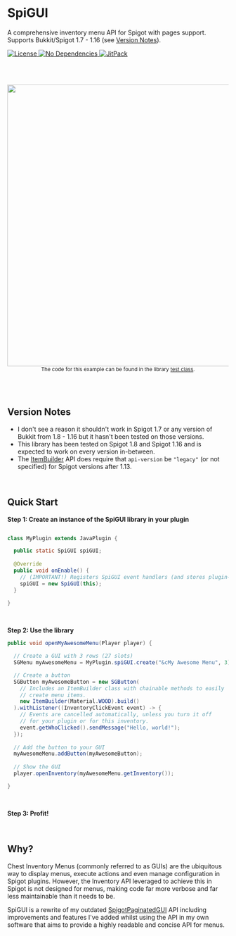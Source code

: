 # SpiGUI
A comprehensive inventory menu API for Spigot with pages support. Supports Bukkit/Spigot 1.7 - 1.16 (see [Version Notes](#version-notes)).
<p>
  <a href="https://github.com/SamJakob/SpiGUI/blob/master/LICENSE">
    <img alt="License" src="https://img.shields.io/github/license/SamJakob/SpiGUI?style=for-the-badge">
  </a>
  <a href="#">
    <img alt="No Dependencies" src="https://img.shields.io/badge/dependencies-none-green?style=for-the-badge">
  </a>
  <a href="https://jitpack.io/#com.samjakob/SpiGUI">
    <img alt="JitPack" src="https://img.shields.io/jitpack/v/github/SamJakob/SpiGUI?style=for-the-badge">
  </a>
</p>

<br><br>

<p align="center">
<img width="640" src="https://user-images.githubusercontent.com/37072691/91370390-2071d400-e806-11ea-86a8-57a60138e505.gif">
<br>
<small>The code for this example can be found in the library <a href="https://github.com/SamJakob/SpiGUI/blob/master/src/test/java/com/samjakob/spiguitest/SpiGUITest.java">test class</a>.</small>
</p>

<br><br>

## Version Notes
- I don't see a reason it shouldn't work in Spigot 1.7 or any version of Bukkit from 1.8 - 1.16 but it hasn't been tested on those versions.
- This library has been tested on Spigot 1.8 and Spigot 1.16 and is expected to work on every version in-between.
- The [ItemBuilder](https://github.com/SamJakob/SpiGUI/blob/master/src/main/java/com/samjakob/spigui/item/ItemBuilder.java) API does require that `api-version` be `"legacy"` (or not specified) for Spigot versions after 1.13.

<br>

## Quick Start

**Step 1: Create an instance of the SpiGUI library in your plugin**
```java

class MyPlugin extends JavaPlugin {

  public static SpiGUI spiGUI;
  
  @Override
  public void onEnable() {
    // (IMPORTANT!) Registers SpiGUI event handlers (and stores plugin-wide settings for SpiGUI.)
    spiGUI = new SpiGUI(this);
  }
  
}

```

<br>

**Step 2: Use the library**
```java
public void openMyAwesomeMenu(Player player) {

  // Create a GUI with 3 rows (27 slots)
  SGMenu myAwesomeMenu = MyPlugin.spiGUI.create("&cMy Awesome Menu", 3);

  // Create a button
  SGButton myAwesomeButton = new SGButton(
    // Includes an ItemBuilder class with chainable methods to easily
    // create menu items.
    new ItemBuilder(Material.WOOD).build()
  ).withListener((InventoryClickEvent event) -> {
    // Events are cancelled automatically, unless you turn it off
    // for your plugin or for this inventory.
    event.getWhoClicked().sendMessage("Hello, world!");
  });
  
  // Add the button to your GUI
  myAwesomeMenu.addButton(myAwesomeButton);
  
  // Show the GUI
  player.openInventory(myAwesomeMenu.getInventory());

}
```

<br>

**Step 3: Profit!**

<br>

## Why?
Chest Inventory Menus (commonly referred to as GUIs) are the ubiquitous way to display menus, execute actions and even manage configuration in Spigot plugins.
However, the Inventory API leveraged to achieve this in Spigot is not designed for menus, making code far more verbose and far less maintainable than it needs to be.

SpiGUI is a rewrite of my outdated [SpigotPaginatedGUI](https://github.com/masterdoctor/SpigotPaginatedGUI) API including improvements and features I've
added whilst using the API in my own software that aims to provide a highly readable and concise API for menus.
